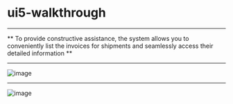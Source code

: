 # **ui5-walkthrough**

---

** To provide constructive assistance, the system allows you to conveniently list the invoices for shipments and seamlessly access their detailed information **

---

![image](https://github.com/aalpkilic/ui5-walkthrough/assets/140668696/f3f88eb4-8105-473c-abee-8d53b697988a)

---

![image](https://github.com/aalpkilic/ui5-walkthrough/assets/140668696/84dd7c75-4d4f-4ea5-bb15-17cb7d4c4c1a)
